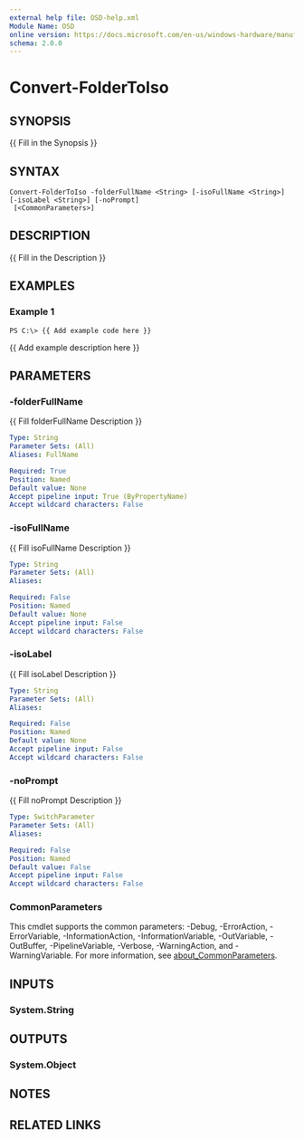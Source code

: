 ```yaml
---
external help file: OSD-help.xml
Module Name: OSD
online version: https://docs.microsoft.com/en-us/windows-hardware/manufacture/desktop/deploy-windows-using-full-flash-update--ffu
schema: 2.0.0
---
```


# Convert-FolderToIso

## SYNOPSIS
{{ Fill in the Synopsis }}

## SYNTAX

```
Convert-FolderToIso -folderFullName <String> [-isoFullName <String>] [-isoLabel <String>] [-noPrompt]
 [<CommonParameters>]
```

## DESCRIPTION
{{ Fill in the Description }}

## EXAMPLES

### Example 1
```
PS C:\> {{ Add example code here }}
```

{{ Add example description here }}

## PARAMETERS

### -folderFullName
{{ Fill folderFullName Description }}

```yaml
Type: String
Parameter Sets: (All)
Aliases: FullName

Required: True
Position: Named
Default value: None
Accept pipeline input: True (ByPropertyName)
Accept wildcard characters: False
```

### -isoFullName
{{ Fill isoFullName Description }}

```yaml
Type: String
Parameter Sets: (All)
Aliases:

Required: False
Position: Named
Default value: None
Accept pipeline input: False
Accept wildcard characters: False
```

### -isoLabel
{{ Fill isoLabel Description }}

```yaml
Type: String
Parameter Sets: (All)
Aliases:

Required: False
Position: Named
Default value: None
Accept pipeline input: False
Accept wildcard characters: False
```

### -noPrompt
{{ Fill noPrompt Description }}

```yaml
Type: SwitchParameter
Parameter Sets: (All)
Aliases:

Required: False
Position: Named
Default value: False
Accept pipeline input: False
Accept wildcard characters: False
```

### CommonParameters
This cmdlet supports the common parameters: -Debug, -ErrorAction, -ErrorVariable, -InformationAction, -InformationVariable, -OutVariable, -OutBuffer, -PipelineVariable, -Verbose, -WarningAction, and -WarningVariable. For more information, see [about_CommonParameters](http://go.microsoft.com/fwlink/?LinkID=113216).

## INPUTS

### System.String
## OUTPUTS

### System.Object
## NOTES

## RELATED LINKS

